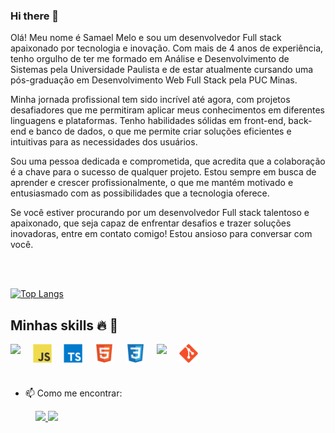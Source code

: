 ### Hi there 👋

Olá! Meu nome é Samael Melo e sou um desenvolvedor Full stack apaixonado por tecnologia e inovação. Com mais de 4 anos de experiência, tenho orgulho de ter me formado em Análise e Desenvolvimento de Sistemas pela Universidade Paulista e de estar atualmente cursando uma pós-graduação em Desenvolvimento Web Full Stack pela PUC Minas.

Minha jornada profissional tem sido incrível até agora, com projetos desafiadores que me permitiram aplicar meus conhecimentos em diferentes linguagens e plataformas. Tenho habilidades sólidas em front-end, back-end e banco de dados, o que me permite criar soluções eficientes e intuitivas para as necessidades dos usuários.

Sou uma pessoa dedicada e comprometida, que acredita que a colaboração é a chave para o sucesso de qualquer projeto. Estou sempre em busca de aprender e crescer profissionalmente, o que me mantém motivado e entusiasmado com as possibilidades que a tecnologia oferece.

Se você estiver procurando por um desenvolvedor Full stack talentoso e apaixonado, que seja capaz de enfrentar desafios e trazer soluções inovadoras, entre em contato comigo! Estou ansioso para conversar com você.

  <br>
  <br>
<div text-align:"center">

[![Top Langs](https://github-readme-stats.vercel.app/api/top-langs/?username=samaelmelo&theme=material-palenight)](https://github.com/samaelmelo/github-readme-stats)

</div>

## Minhas skills :fire: :rocket:

<div style="display: flex" >
  <img height="30" src="https://cdn.jsdelivr.net/gh/devicons/devicon/icons/react/react-original.svg" />
    &nbsp;&nbsp;&nbsp;&nbsp;&nbsp;
  <img height="30" src="https://raw.githubusercontent.com/devicons/devicon/master/icons/javascript/javascript-original.svg">
    &nbsp;&nbsp;&nbsp;&nbsp;&nbsp;
    <img height="30"src="https://raw.githubusercontent.com/devicons/devicon/master/icons/typescript/typescript-plain.svg">
    &nbsp;&nbsp;&nbsp;&nbsp;&nbsp;
    <img height="30" src="https://raw.githubusercontent.com/devicons/devicon/master/icons/html5/html5-original.svg">
    &nbsp;&nbsp;&nbsp;&nbsp;&nbsp;
    <img height="30" src="https://raw.githubusercontent.com/devicons/devicon/master/icons/css3/css3-original.svg">
    &nbsp;&nbsp;&nbsp;&nbsp;&nbsp;
    <img height="30" src="https://cdn.jsdelivr.net/gh/devicons/devicon/icons/bootstrap/bootstrap-original.svg" />
    &nbsp;&nbsp;&nbsp;&nbsp;&nbsp;
    <img height="30" src="https://raw.githubusercontent.com/devicons/devicon/master/icons/git/git-original.svg">
    &nbsp;&nbsp;&nbsp;&nbsp;&nbsp;
    
    
</div>

#


- 📫 Como me encontrar:

<p style="margin-left: 40px">
    <a href="https://br.linkedin.com/in/samael-melo">
        <img src="https://img.shields.io/badge/linkedin-%230077B5.svg?&style=for-the-badge&logo=linkedin&logoColor=white&link=mailto:https://br.linkedin.com/in/samael-melo">
    </a>
    <a href = "mailto:samaelmelo.dev@gmail.com">
    <img src="https://img.shields.io/badge/-Gmail-%23333?style=for-the-badge&logo=gmail&logoColor=white" target="_blank">
    </a>
</p>
